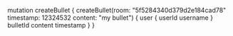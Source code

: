 mutation createBullet {
  createBullet(room: "5f5284340d379d2e184cad78" timestamp: 12324532 content: "my bullet") {
    user {
      userId
      username
    }
    bulletId
    content
    timestamp
  }
}